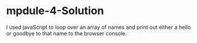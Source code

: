 # mpdule-4-Solution
I used javaScript to loop over an array of names and print out either a hello or goodbye to that name to the browser console.
